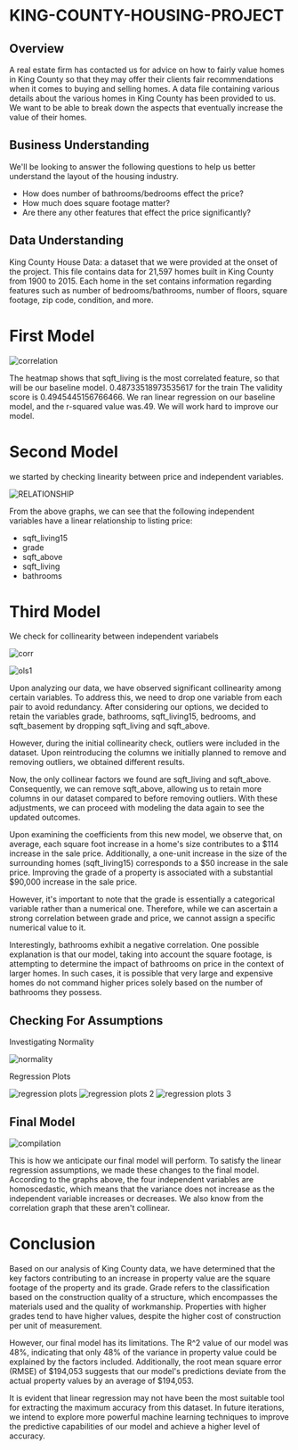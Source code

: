 # KING-COUNTY-HOUSING-PROJECT

## Overview
A real estate firm has contacted us for advice on how to fairly value homes in King County so that they may offer their clients fair recommendations when it comes to buying and selling homes. A data file containing various details about the various homes in King County has been provided to us. We want to be able to break down the aspects that eventually increase the value of their homes.
## Business Understanding
We'll be looking to answer the following questions to help us better understand the layout of the housing industry.

* How does number of bathrooms/bedrooms effect the price?
* How much does square footage matter?
* Are there any other features that effect the price significantly?

## Data Understanding

King County House Data: a dataset that we were provided at the onset of the project. This file contains data for 21,597 homes built in King County from 1900 to 2015. Each home in the set contains information regarding features such as number of bedrooms/bathrooms, number of floors, square footage, zip code, condition, and more.  

# First Model

![correlation](https://github.com/JosephMwaniki/KING-COUNTY-HOUSING-PROJECT/assets/133277796/5b0f4a5c-2b06-41e8-80c9-3f73c88d4c05)

The heatmap shows that sqft_living is the most correlated feature, so that will be our baseline model. 0.48733518973535617 for the train The validity score is 0.4945445156766466.
We ran linear regression on our baseline model, and the r-squared value was.49. We will work hard to improve our model.

# Second Model
we started by checking linearity between price and independent variables.

![RELATIONSHIP](https://github.com/JosephMwaniki/KING-COUNTY-HOUSING-PROJECT/assets/133277796/c165e4ab-5514-4e9f-9612-8476532dfa5a)

From the above graphs, we can see that the following independent variables have a linear relationship to listing price:

* sqft_living15
* grade
* sqft_above
* sqft_living
* bathrooms

# Third Model
We check for collinearity between independent variabels

![corr](https://github.com/JosephMwaniki/KING-COUNTY-HOUSING-PROJECT/assets/133277796/82e15018-7d5c-4911-b060-9b597d5b2ef0)

![ols1](https://github.com/JosephMwaniki/KING-COUNTY-HOUSING-PROJECT/assets/133277796/78f86ba9-2297-492a-ac97-5c87472981d2)

Upon analyzing our data, we have observed significant collinearity among certain variables. To address this, we need to drop one variable from each pair to avoid redundancy. After considering our options, we decided to retain the variables grade, bathrooms, sqft_living15, bedrooms, and sqft_basement by dropping sqft_living and sqft_above.

However, during the initial collinearity check, outliers were included in the dataset. Upon reintroducing the columns we initially planned to remove and removing outliers, we obtained different results.

Now, the only collinear factors we found are sqft_living and sqft_above. Consequently, we can remove sqft_above, allowing us to retain more columns in our dataset compared to before removing outliers. With these adjustments, we can proceed with modeling the data again to see the updated outcomes.

Upon examining the coefficients from this new model, we observe that, on average, each square foot increase in a home's size contributes to a $114 increase in the sale price. Additionally, a one-unit increase in the size of the surrounding homes (sqft_living15) corresponds to a $50 increase in the sale price. Improving the grade of a property is associated with a substantial $90,000 increase in the sale price.

However, it's important to note that the grade is essentially a categorical variable rather than a numerical one. Therefore, while we can ascertain a strong correlation between grade and price, we cannot assign a specific numerical value to it.

Interestingly, bathrooms exhibit a negative correlation. One possible explanation is that our model, taking into account the square footage, is attempting to determine the impact of bathrooms on price in the context of larger homes. In such cases, it is possible that very large and expensive homes do not command higher prices solely based on the number of bathrooms they possess.

## Checking For Assumptions
Investigating Normality

![normality](https://github.com/JosephMwaniki/KING-COUNTY-HOUSING-PROJECT/assets/133277796/afd89f49-300b-4435-ae5b-2b6790b272dc)

Regression Plots

![regression plots](https://github.com/JosephMwaniki/KING-COUNTY-HOUSING-PROJECT/assets/133277796/11a0b97c-006c-4ee6-a24d-6775e7438128)
![regression plots 2](https://github.com/JosephMwaniki/KING-COUNTY-HOUSING-PROJECT/assets/133277796/09cb38a4-b0a1-4786-a83e-468c4cdc6239)
![regression plots 3](https://github.com/JosephMwaniki/KING-COUNTY-HOUSING-PROJECT/assets/133277796/66f59bf2-1d9f-4b8f-a619-c552e7c3dddb)


## Final Model

![compilation](https://github.com/JosephMwaniki/KING-COUNTY-HOUSING-PROJECT/assets/133277796/907bb46c-92ce-47f9-808b-80283998ad43)

This is how we anticipate our final model will perform.  To satisfy the linear regression assumptions, we made these changes to the final model. According to the graphs above, the four independent variables are homoscedastic, which means that the variance does not increase as the independent variable increases or decreases. We also know from the correlation graph that these aren't collinear. 

# Conclusion

Based on our analysis of King County data, we have determined that the key factors contributing to an increase in property value are the square footage of the property and its grade. Grade refers to the classification based on the construction quality of a structure, which encompasses the materials used and the quality of workmanship. Properties with higher grades tend to have higher values, despite the higher cost of construction per unit of measurement. 

However, our final model has its limitations. The R^2 value of our model was 48%, indicating that only 48% of the variance in property value could be explained by the factors included. Additionally, the root mean square error (RMSE) of $194,053 suggests that our model's predictions deviate from the actual property values by an average of $194,053. 

It is evident that linear regression may not have been the most suitable tool for extracting the maximum accuracy from this dataset. In future iterations, we intend to explore more powerful machine learning techniques to improve the predictive capabilities of our model and achieve a higher level of accuracy.








